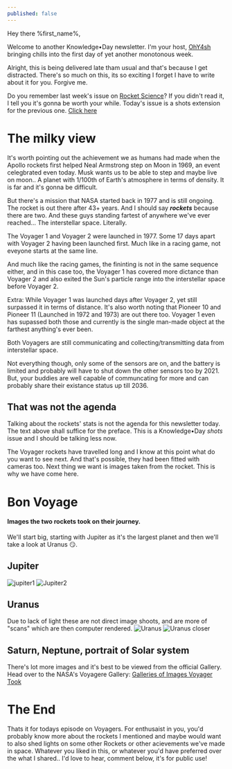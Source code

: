 ```yaml
---
published: false
---
```

Hey there %first_name%,

Welcome to another Knowledge•Day newsletter. I'm your host, [OhY4sh](https://twitter.com/Ohy4sh) bringing chills into the first day of yet another monotonous week.

Alright, this is being delivered late tham usual and that's because I get distracted. There's so much on this, its so exciting I forget I have to write about it for you. Forgive me.

Do you remember last week's issue on [Rocket Science](https://ohyash.github.io/KnowledgeDay/easy-rocket-science/)? If you didn't read it, I tell you it's gonna be worth your while. Today's issue is a shots extension for the previous one. [Click here](https://ohyash.github.io/KnowledgeDay/easy-rocket-science/)

# The milky view
It's worth pointing out the achievement we as humans had made when the Apollo rockets first helped Neal Armstrong step on Moon in 1969, an event celegbrated even today.
Musk wants us to be able to step and maybe live on moon.. A planet with 1/100th of Earth's atmosphere in terms of density. It is far and it's gonna be difficult.

But there's a mission that NASA started back in 1977 and is still ongoing. The rocket is out there after 43+ years. And I should say ***rockets*** because there are two. And these guys standing fartest of anywhere we've ever reached... The interstellar space. Literally.

The Voyager 1 and Voyager 2 were launched in 1977. Some 17 days apart with Voyager 2 having been launched first. Much like in a racing game, not eveyone starts at the same line.

And much like the racing games, the fininting is not in the same sequence either, and in this case too, the Voyager 1 has covered more dictance than Voyager 2 and also exited the Sun's particle range into the interstellar space before Voyager 2.

Extra: While Voyager 1 was launched days after Voyager 2, yet still surpassed it in terms of distance. It's also worth noting that Pioneer 10 and Pioneer 11 (Launched in 1972 and 1973) are out there too. Voyager 1 even has supassed both those and currently is the single man-made object at the farthest anything's ever been.

Both Voyagers are still communicating and collecting/transmitting data from interstellar space.

Not everything though, only some of the sensors are on, and the battery is limited and probably will have to shut down the other sensors too by 2021. But, your buddies are well capable of communcating for more and can probably share their existance status up till 2036.

## That was not the agenda
Talking about the rockets' stats is not the agenda for this newsletter today. The text above shall suffice for the preface. This is a Knowledge•Day *shots* issue and I should be talking less now.

The Voyager rockets have travelled long and I know at this point what do you want to see next. And that's possible, they had been fitted with cameras too. Next thing we want is images taken from the rocket. This is why we have come here.

# Bon Voyage
#### Images the two rockets took on their journey.

We'll start big, starting with Jupiter as it's the largest planet and then we'll take a look at Uranus 😏.

## Jupiter
![jupiter1](https://voyager.jpl.nasa.gov/assets/images/galleries/images-voyager-took/jupiter/redspotx.gif)
![Jupiter2](https://voyager.jpl.nasa.gov/assets/images/galleries/images-voyager-took/jupiter/jupiter.gif)

## Uranus
Due to lack of light these are not direct image shoots, and are more of "scans" which are then computer rendered.
![Uranus](https://voyager.jpl.nasa.gov/assets/images/galleries/images-voyager-took/uranus/1bg.jpg)
![Uranus closer](https://voyager.jpl.nasa.gov/assets/images/galleries/images-voyager-took/uranus/16bg.jpg)

## Saturn, Neptune, portrait of Solar system
There's lot more images and it's best to be viewed from the official Gallery. Head over to the NASA's Voyagere Gallery: [Galleries of Images Voyager Took](https://voyager.jpl.nasa.gov/galleries/images-voyager-took/)

# The End
Thats it for todays episode on Voyagers. For enthusaist in you, you'd probably know more about the rockets I mentioned and maybe would want to also shed lights on some other Rockets or other acievements we've made in space. Whatever you liked in this, or whatever you'd have preferred over the what I shared.. I'd love to hear, comment below, it's for public use!